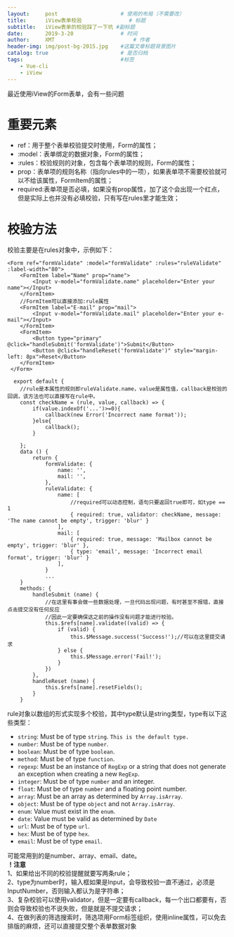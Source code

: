 ```yaml
---
layout:     post   				    # 使用的布局（不需要改）
title:      iView表单校验 				# 标题 
subtitle:   iView表单的校验踩了一下坑 #副标题
date:       2019-3-20 				# 时间
author:     XMT 						# 作者
header-img: img/post-bg-2015.jpg 	#这篇文章标题背景图片
catalog: true 						# 是否归档
tags:								#标签
    - Vue-cli
    - iView
---
```

最近使用iView的Form表单，会有一些问题
# 重要元素
* ref：用于整个表单校验提交时使用，Form的属性；
* :model：表单绑定的数据对象，Form的属性；
* :rules：校验规则的对象，包含每个表单项的规则，Form的属性；
* prop：表单项的规则名称（指向rules中的一项），如果表单项不需要校验就可以不给该属性，FormItem的属性；
* required:表单项是否必填，如果没有prop属性，加了这个会出现一个红点，但是实际上也并没有必填校验，只有写在rules里才能生效；

# 校验方法
校验主要是在rules对象中，示例如下：
    
    <Form ref="formValidate" :model="formValidate" :rules="ruleValidate" :label-width="80">
        <FormItem label="Name" prop="name">
            <Input v-model="formValidate.name" placeholder="Enter your name"></Input>
        </FormItem>
        //FormItem可以直接添加:rule属性
        <FormItem label="E-mail" prop="mail">
            <Input v-model="formValidate.mail" placeholder="Enter your e-mail"></Input>
        </FormItem>
        <FormItem>
            <Button type="primary" @click="handleSubmit('formValidate')">Submit</Button>
            <Button @click="handleReset('formValidate')" style="margin-left: 8px">Reset</Button>
        </FormItem>
     </Form>
     
      export default {
        //rule是本属性的规则即ruleValidate.name，value是属性值，callback是校验的回调，该方法也可以直接写在rule中。
        const checkName = (rule, value, callback) => {
            if(value.indexOf('...')>=0){
                callback(new Error('Incorrect name format'));
            }else{
                callback();
            }
            
        };
        data () {
            return {
                formValidate: {
                    name: '',
                    mail: '',
                },
                ruleValidate: {
                    name: [
                        //required可以动态控制，语句只要返回true即可，如type == 1
                        { required: true, validator: checkName, message: 'The name cannot be empty', trigger: 'blur' }
                    ],
                    mail: [
                        { required: true, message: 'Mailbox cannot be empty', trigger: 'blur' },
                        { type: 'email', message: 'Incorrect email format', trigger: 'blur' }
                    ],
                }
                ...
        }
        methods: {
            handleSubmit (name) {
                //在这里有事会做一些数据处理，一旦代码出现问题，有时甚至不报错，直接点击提交没有任何反应
                //因此一定要确保这之前的操作没有问题才能进行校验。
                this.$refs[name].validate((valid) => {
                    if (valid) {
                        this.$Message.success('Success!');//可以在这里提交请求
                    } else {
                        this.$Message.error('Fail!');
                    }
                })
            },
            handleReset (name) {
                this.$refs[name].resetFields();
            }
        }
rule对象以数组的形式实现多个校验，其中type默认是string类型，type有以下这些类型：
* `string`: Must be of type `string`. `This is the default type.`
* `number`: Must be of type `number`.
* `boolean`: Must be of type `boolean`.
* `method`: Must be of type `function`.
* `regexp`: Must be an instance of `RegExp` or a string that does not generate an exception when creating a new `RegExp`.
* `integer`: Must be of type `number` and an integer.
* `float`: Must be of type `number` and a floating point number.
* `array`: Must be an array as determined by `Array.isArray`.
* `object`: Must be of type `object` and not `Array.isArray`.
* `enum`: Value must exist in the `enum`.
* `date`: Value must be valid as determined by `Date`
* `url`: Must be of type `url`.
* `hex`: Must be of type `hex`.
* `email`: Must be of type `email`.

可能常用到的是number、array、email、date。  
**！注意**  
1、如果给出不同的校验提醒就要写两条rule；  
2、type为number时，输入框如果是Input，会导致校验一直不通过，必须是InputNumber，否则输入都认为是字符串；  
3、复杂校验可以使用validator，但是一定要有callback，每一个出口都要有，否则会导致校验也不说失败，但是就是不提交请求；  
4、在做列表的筛选搜索时，筛选项用Form标签组织，使用inline属性，可以免去排版的麻烦，还可以直接提交整个表单数据对象
